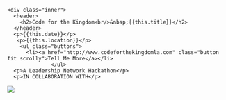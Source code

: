 <section id="banner">

  <!--
    ".inner" is set up as an inline-block so it automatically expands
    in both directions to fit whatever's inside it. This means it won't
    automatically wrap lines, so be sure to use line breaks where
    appropriate (<br />).
  -->
    <div class="inner">
      <header>
        <h2>Code for the Kingdom<br/>&nbsp;{{this.title}}</h2>
      </header>
      <p>{{this.date}}</p>
       <p>{{this.location}}</p> 
        <ul class="buttons">
          <li><a href="http://www.codeforthekingdomla.com" class="button fit scrolly">Tell Me More</a></li>
                  </ul>                 
      <p>A Leadership Network Hackathon</p>
      <p>IN COLLABORATION WITH</p>
<a href="https://indigitous.org/" target="_blank">
<img style="max-width:100%"  src="{{assets}}/images/sponsors/{{this.logo}}"/>
  </a>
    </div>

</section>